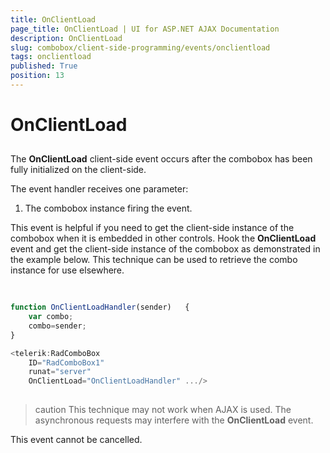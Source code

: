```yaml
---
title: OnClientLoad
page_title: OnClientLoad | UI for ASP.NET AJAX Documentation
description: OnClientLoad
slug: combobox/client-side-programming/events/onclientload
tags: onclientload
published: True
position: 13
---
```


# OnClientLoad



## 

The **OnClientLoad** client-side event occurs after the combobox has been fully initialized on the client-side.

The event handler receives one parameter:

1. The combobox instance firing the event.

This event is helpful if you need to get the client-side instance of the combobox when it is embedded in other controls. Hook the **OnClientLoad** event and get the client-side instance of the combobox as demonstrated in the example below. This technique can be used to retrieve the combo instance for use elsewhere.

````JavaScript
	     
	
function OnClientLoadHandler(sender)   {
	var combo;
	combo=sender;
}

<telerik:RadComboBox 
	ID="RadComboBox1" 
	runat="server" 
	OnClientLoad="OnClientLoadHandler" .../>
				
````



>caution This technique may not work when AJAX is used. The asynchronous requests may interfere with the **OnClientLoad** event.
>


This event cannot be cancelled.

